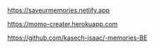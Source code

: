 https://saveurmemories.netlify.app

<!-- heroku  -->
https://momo-creater.herokuapp.com

<!-- backend code -->
https://github.com/kasech-isaac/-memories-BE
